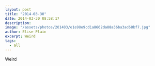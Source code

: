```yaml
---
layout: post
title: "2014-03-30"
date: 2014-03-30 08:58:17
description: 
image: "/assets/photos/201403/e1e98e9cd1a8662da88a36ba3ad68bf7.jpg"
author: Elise Plain
excerpt: Weird
tags: 
  - all
---
```


Weird
<p></p>
